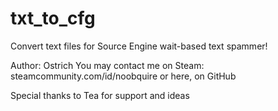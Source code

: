 # txt_to_cfg
Convert text files for Source Engine wait-based text spammer!

Author: Ostrich
You may contact me on Steam: steamcommunity.com/id/noobquire or here, on GitHub

Special thanks to Tea for support and ideas
